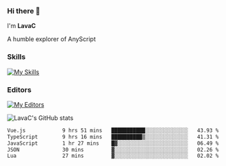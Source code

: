 ### Hi there 👋
I'm **LavaC**

A humble explorer of AnyScript

### Skills
[![My Skills](https://skillicons.dev/icons?i=js,ts,vue,nodejs,nuxtjs,astro,solidjs,tailwind)](https://skillicons.dev)

### Editors
[![My Editors](https://skillicons.dev/icons?i=neovim,vscode)](https://skillicons.dev)

![LavaC's GitHub stats](https://github-readme-stats.vercel.app/api?username=LavaCxx&show_icons=true&theme=synthwave)

<!--START_SECTION:waka-->

```txt
Vue.js            9 hrs 51 mins   ███████████░░░░░░░░░░░░░░   43.93 %
TypeScript        9 hrs 16 mins   ██████████▒░░░░░░░░░░░░░░   41.31 %
JavaScript        1 hr 27 mins    █▓░░░░░░░░░░░░░░░░░░░░░░░   06.49 %
JSON              30 mins         ▓░░░░░░░░░░░░░░░░░░░░░░░░   02.26 %
Lua               27 mins         ▓░░░░░░░░░░░░░░░░░░░░░░░░   02.02 %
```

<!--END_SECTION:waka-->
